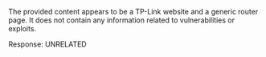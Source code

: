 The provided content appears to be a TP-Link website and a generic router page. It does not contain any information related to vulnerabilities or exploits.

Response: UNRELATED